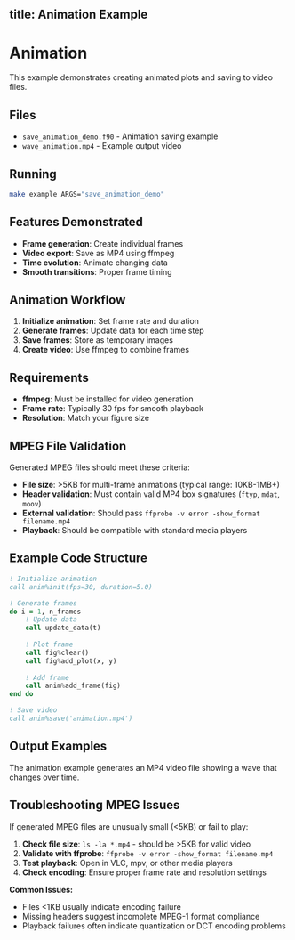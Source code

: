 title: Animation Example
---

# Animation

This example demonstrates creating animated plots and saving to video files.

## Files

- `save_animation_demo.f90` - Animation saving example
- `wave_animation.mp4` - Example output video

## Running

```bash
make example ARGS="save_animation_demo"
```

## Features Demonstrated

- **Frame generation**: Create individual frames
- **Video export**: Save as MP4 using ffmpeg
- **Time evolution**: Animate changing data
- **Smooth transitions**: Proper frame timing

## Animation Workflow

1. **Initialize animation**: Set frame rate and duration
2. **Generate frames**: Update data for each time step
3. **Save frames**: Store as temporary images
4. **Create video**: Use ffmpeg to combine frames

## Requirements

- **ffmpeg**: Must be installed for video generation
- **Frame rate**: Typically 30 fps for smooth playback
- **Resolution**: Match your figure size

## MPEG File Validation

Generated MPEG files should meet these criteria:
- **File size**: >5KB for multi-frame animations (typical range: 10KB-1MB+)
- **Header validation**: Must contain valid MP4 box signatures (`ftyp`, `mdat`, `moov`)
- **External validation**: Should pass `ffprobe -v error -show_format filename.mp4`
- **Playback**: Should be compatible with standard media players

## Example Code Structure

```fortran
! Initialize animation
call anim%init(fps=30, duration=5.0)

! Generate frames
do i = 1, n_frames
    ! Update data
    call update_data(t)
    
    ! Plot frame
    call fig%clear()
    call fig%add_plot(x, y)
    
    ! Add frame
    call anim%add_frame(fig)
end do

! Save video
call anim%save('animation.mp4')
```

## Output Examples

The animation example generates an MP4 video file showing a wave that changes over time.

## Troubleshooting MPEG Issues

If generated MPEG files are unusually small (<5KB) or fail to play:

1. **Check file size**: `ls -la *.mp4` - should be >5KB for valid video
2. **Validate with ffprobe**: `ffprobe -v error -show_format filename.mp4`
3. **Test playback**: Open in VLC, mpv, or other media players
4. **Check encoding**: Ensure proper frame rate and resolution settings

**Common Issues:**
- Files <1KB usually indicate encoding failure
- Missing headers suggest incomplete MPEG-1 format compliance
- Playback failures often indicate quantization or DCT encoding problems